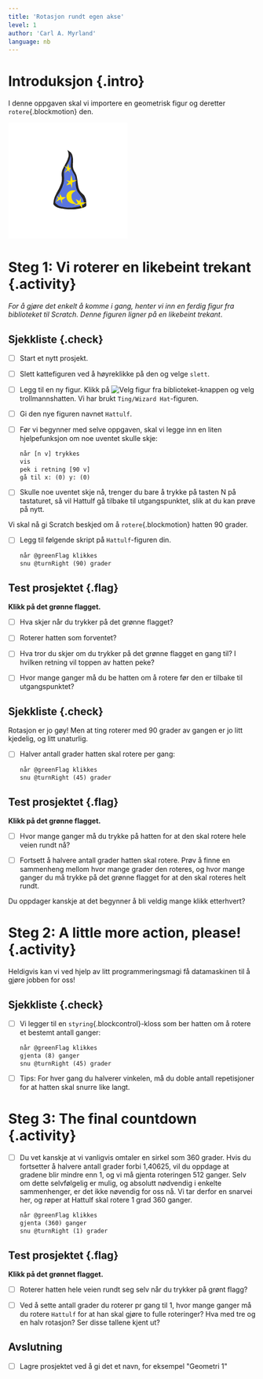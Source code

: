 ```yaml
---
title: 'Rotasjon rundt egen akse'
level: 1
author: 'Carl A. Myrland'
language: nb
---
```



# Introduksjon {.intro}

I denne oppgaven skal vi importere en geometrisk figur og deretter
`rotere`{.blockmotion} den.

![Bilde av en trollmann hatt](Geometri.png)


# Steg 1: Vi roterer en likebeint trekant {.activity}

*For å gjøre det enkelt å komme i gang, henter vi inn en ferdig figur fra
biblioteket til Scratch. Denne figuren ligner på en likebeint trekant*.

## Sjekkliste {.check}

- [ ] Start et nytt prosjekt.

- [ ] Slett kattefiguren ved å høyreklikke på den og velge `slett`.

- [ ] Legg til en ny figur. Klikk på ![Velg figur fra
      biblioteket](../bilder/hent-fra-bibliotek.png)-knappen og velg
      trollmannshatten. Vi har brukt `Ting/Wizard Hat`-figuren.

- [ ] Gi den nye figuren navnet `Hattulf`.

- [ ] Før vi begynner med selve oppgaven, skal vi legge inn en liten
      hjelpefunksjon om noe uventet skulle skje:

  ```blocks
  når [n v] trykkes
  vis
  pek i retning [90 v]
  gå til x: (0) y: (0)
  ```

- [ ] Skulle noe uventet skje nå, trenger du bare å trykke på tasten N på
      tastaturet, så vil Hattulf gå tilbake til utgangspunktet, slik at du kan
      prøve på nytt.

Vi skal nå gi Scratch beskjed om å `rotere`{.blockmotion} hatten 90 grader.

- [ ] Legg til følgende skript på `Hattulf`-figuren din.

  ```blocks
  når @greenFlag klikkes
  snu @turnRight (90) grader
  ```

## Test prosjektet {.flag}

__Klikk på det grønne flagget.__

- [ ] Hva skjer når du trykker på det grønne flagget?

- [ ] Roterer hatten som forventet?

- [ ] Hva tror du skjer om du trykker på det grønne flagget en gang til? I
      hvilken retning vil toppen av hatten peke?

- [ ] Hvor mange ganger må du be hatten om å rotere før den er tilbake til
      utgangspunktet?

## Sjekkliste {.check}

Rotasjon er jo gøy! Men at ting roterer med 90 grader av gangen er jo litt
kjedelig, og litt unaturlig.

- [ ] Halver antall grader hatten skal rotere per gang:

  ```blocks
  når @greenFlag klikkes
  snu @turnRight (45) grader
  ```

## Test prosjektet {.flag}

__Klikk på det grønne flagget.__

- [ ] Hvor mange ganger må du trykke på hatten for at den skal rotere hele veien
      rundt nå?

- [ ] Fortsett å halvere antall grader hatten skal rotere. Prøv å finne en
      sammenheng mellom hvor mange grader den roteres, og hvor mange ganger du
      må trykke på det grønne flagget for at den skal roteres helt rundt.

Du oppdager kanskje at det begynner å bli veldig mange klikk etterhvert?


# Steg 2: A little more action, please! {.activity}

Heldigvis kan vi ved hjelp av litt programmeringsmagi få datamaskinen til å
gjøre jobben for oss!

## Sjekkliste {.check}

- [ ] Vi legger til en `styring`{.blockcontrol}-kloss som ber hatten om å rotere
      et bestemt antall ganger:

  ```blocks
  når @greenFlag klikkes
  gjenta (8) ganger
  snu @turnRight (45) grader
  ```

- [ ] Tips: For hver gang du halverer vinkelen, må du doble antall repetisjoner
      for at hatten skal snurre like langt.


# Steg 3: The final countdown {.activity}

- [ ] Du vet kanskje at vi vanligvis omtaler en sirkel som 360 grader. Hvis du
  fortsetter å halvere antall grader forbi 1,40625, vil du oppdage at gradene
  blir mindre enn 1, og vi må gjenta roteringen 512 ganger. Selv om dette
  selvfølgelig er mulig, og absolutt nødvendig i enkelte sammenhenger, er det
  ikke nøvendig for oss nå. Vi tar derfor en snarvei her, og røper at Hattulf
  skal rotere 1 grad 360 ganger.

  ```blocks
  når @greenFlag klikkes
  gjenta (360) ganger
  snu @turnRight (1) grader
  ```

## Test prosjektet {.flag}

__Klikk på det grønnet flagget.__

- [ ] Roterer hatten hele veien rundt seg selv når du trykker på grønt flagg?

- [ ] Ved å sette antall grader du roterer pr gang til 1, hvor mange ganger må
      du rotere `Hattulf` for at han skal gjøre to fulle roteringer? Hva med tre
      og en halv rotasjon? Ser disse tallene kjent ut?

## Avslutning

- [ ] Lagre prosjektet ved å gi det et navn, for eksempel "Geometri 1"
